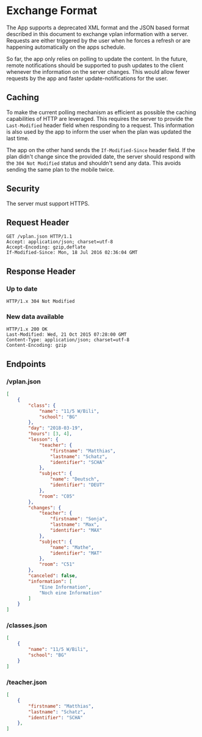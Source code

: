 # Exchange Format

The App supports a deprecated XML format and the JSON based format described in this document to exchange vplan information with a server. Requests are either triggered by the user when he forces a refresh or are happening automatically on the apps schedule.

So far, the app only relies on polling to update the content. In the future, remote notifications should be supported to push updates to the client whenever the information on the server changes. This would allow fewer requests by the app and faster update-notifications for the user.

## Caching

To make the current polling mechanism as efficient as possible the caching capabilities of HTTP are leveraged. This requires the server to provide the `Last-Modified` header field when responding to a request. This information is also used by the app to inform the user when the plan was updated the last time.

The app on the other hand sends the `If-Modified-Since` header field. If the plan didn't change since the provided date, the server should respond with the `304 Not Modified` status and shouldn't send any data. This avoids sending the same plan to the mobile twice.

## Security

The server must support HTTPS.


## Request Header

```
GET /vplan.json HTTP/1.1
Accept: application/json; charset=utf-8
Accept-Encoding: gzip,deflate
If-Modified-Since: Mon, 18 Jul 2016 02:36:04 GMT
```

## Response Header

### Up to date

```
HTTP/1.x 304 Not Modified
```

### New data available

```
HTTP/1.x 200 OK
Last-Modified: Wed, 21 Oct 2015 07:28:00 GMT
Content-Type: application/json; charset=utf-8
Content-Encoding: gzip
```

## Endpoints

### /vplan.json

```json
[
	{
		"class": {
			"name": "11/5 W/Bili",
			"school": "BG"
		},
		"day": "2018-03-19",
		"hours": [3, 4],
		"lesson": {
			"teacher": {
				"firstname": "Matthias",
				"lastname": "Schatz",
				"identifier": "SCHA"
			},
			"subject": {
				"name": "Deutsch",
				"identifier": "DEUT"
			},
			"room": "C05"
		},
		"changes": {
			"teacher": {
				"firstname": "Sonja",
				"lastname": "Max",
				"identifier": "MAX"
			},
			"subject": {
				"name": "Mathe",
				"identifier": "MAT"
			},
			"room": "C51"
		},
		"canceled": false,
		"information": [
			"Eine Information",
			"Noch eine Information"
		]
	}
]
```

### /classes.json

```json
[
	{
		"name": "11/5 W/Bili",
		"school": "BG"
	}
]
```

### /teacher.json

```json
[
	{
		"firstname": "Matthias",
		"lastname": "Schatz",
		"identifier": "SCHA"
	},
]
```
